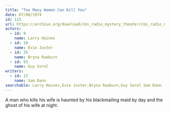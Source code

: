 ```yaml
---
title: "Too Many Women Can Kill You"
date: 07/08/1974
id: 115
url: https://archive.org/download/cbs_radio_mystery_theater/cbs_radio_mystery_theater-0101-0150.zip/cbs_radio_mystery_theater-0101-0150%2Fcbsrmt_0115_too_many_women_can_kill_you.mp3
actors:  
  - id: 9
    name: Larry Haines  
  - id: 10
    name: Evie Juster  
  - id: 35
    name: Bryna Raeburn  
  - id: 93
    name: Guy Sorel
writers:  
  - id: 13
    name: Sam Dann
searchable: Larry Haines,Evie Juster,Bryna Raeburn,Guy Sorel Sam Dann
---
```

A man who kills his wife is haunted by his blackmailing maid by day and the ghost of his wife at night.